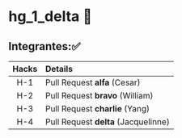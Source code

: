 # hg_1_delta  💎

## Integrantes:✅ 


| Hacks | Details | 
| :---: | :--- |
| H-1 |	Pull Request **alfa** (Cesar) |
| H-2 | Pull Request **bravo** (William) |
| H-3	| Pull Request **charlie** (Yang) |
| H-4 |	Pull Request **delta** (Jacquelinne) |
